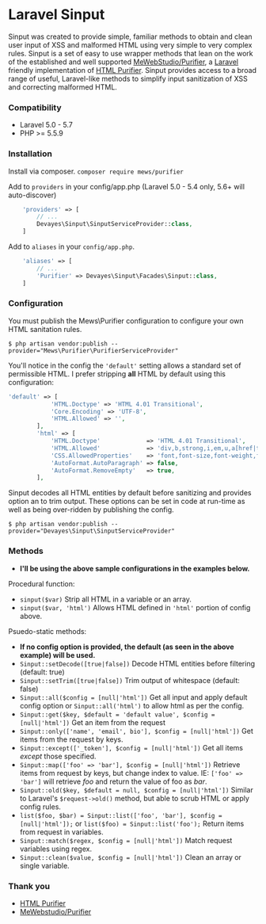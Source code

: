 Laravel Sinput
==========

Sinput was created to provide simple, familiar methods to obtain and clean user input of XSS and malformed HTML using very simple to very complex rules. Sinput is a set of easy to use wrapper methods that lean on the work of the established and well supported [MeWebStudio/Purifier](https://github.com/mewebstudio/Purifier "MeWebStudio/Purifier"), a [Laravel](https://laravel.com/docs/5.7/ "Laravel") friendly implementation of [HTML Purifier](http://htmlpurifier.org/ "HTML Purifier"). Sinput provides access to a broad range of useful, Laravel-like methods to simplify input sanitization of XSS and correcting malformed HTML. 

### Compatibility
- Laravel 5.0 - 5.7
- PHP >= 5.5.9

### Installation
Install via composer.
`composer require mews/purifier`

Add to `providers` in your config/app.php (Laravel 5.0 - 5.4 only, 5.6+ will auto-discover)
```php
    'providers' => [
        // ...
        Devayes\Sinput\SinputServiceProvider::class,
    ]
```
Add to `aliases` in your `config/app.php`.

```php
    'aliases' => [
        // ...
        'Purifier' => Devayes\Sinput\Facades\Sinput::class,
    ]
```
### Configuration
You must publish the Mews\Purifier configuration to configure your own HTML sanitation rules.

`$ php artisan vendor:publish --provider="Mews\Purifier\PurifierServiceProvider"`

You'll notice in the config the `'default'` setting allows a standard set of permissible HTML. I prefer stripping **all** HTML by default using this configuration:
```php
'default' => [
            'HTML.Doctype' => 'HTML 4.01 Transitional',
            'Core.Encoding' => 'UTF-8',
            'HTML.Allowed' => '',
        ],
        'html' => [
            'HTML.Doctype'             => 'HTML 4.01 Transitional',
            'HTML.Allowed'             => 'div,b,strong,i,em,u,a[href|title],ul,ol,li,p[style],br,span[style],img[width|height|alt|src]',
            'CSS.AllowedProperties'    => 'font,font-size,font-weight,font-style,font-family,text-decoration,padding-left,color,background-color,text-align',
            'AutoFormat.AutoParagraph' => false,
            'AutoFormat.RemoveEmpty'   => true,
        ],
 ```

Sinput decodes all HTML entities by default before sanitizing and provides option an to trim output. These options can be set in code at run-time as well as being over-ridden by publishing the config.

`$ php artisan vendor:publish --provider="Devayes\Sinput\SinputServiceProvider"`

### Methods
- **I'll be using the above sample configurations in the examples below.**

Procedural function: 
- `sinput($var)` Strip all HTML in a variable or an array. 
- `sinput($var, 'html')` Allows HTML defined in `'html'` portion of config above.

Psuedo-static methods:
- **If no config option is provided, the default (as seen in the above example) will be used.**
- `Sinput::setDecode([true|false])` Decode HTML entities before filtering (default: true)
- `Sinput::setTrim([true|false])` Trim output of whitespace (default: false)
- `Sinput::all($config = [null|'html'])` Get all input and apply default config option or `Sinput::all('html')` to allow html as per the config.
- `Sinput::get($key, $default = 'default value', $config = [null|'html'])` Get an item from the request 
- `Sinput::only(['name', 'email', bio'], $config = [null|'html'])` Get items from the request by keys.
- `Sinput::except(['_token'], $config = [null|'html'])` Get all items *except* those specified.
- `Sinput::map(['foo' => 'bar'], $config = [null|'html'])` Retrieve items from request by keys, but change index to value. IE: `['foo' => 'bar']` will retrieve *foo* and return the value of foo as *bar*.
- `Sinput::old($key, $default = null, $config = [null|'html'])` Similar to Laravel's `$request->old()` method, but able to scrub HTML or apply config rules.
- `list($foo, $bar) = Sinput::list(['foo', 'bar'], $config = [null|'html']);` or `list($foo) = Sinput::list('foo');` Return items from request in variables.
- `Sinput::match($regex, $config = [null|'html'])` Match request variables using regex.
- `Sinput::clean($value, $config = [null|'html'])` Clean an array or single variable.

### Thank you
- [HTML Purifier](http://htmlpurifier.org/ "HTML Purifier")
- [MeWebstudio/Purifier](https://github.com/mewebstudio/Purifier "MeWebstudio/Purifier")
